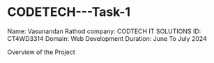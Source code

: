 # CODETECH---Task-1
Name: Vasunandan Rathod
company: CODTECH IT SOLUTIONS
ID: CT4WD3314
Domain: Web Development 
Duration: June To July 2024

Overview of the Project
